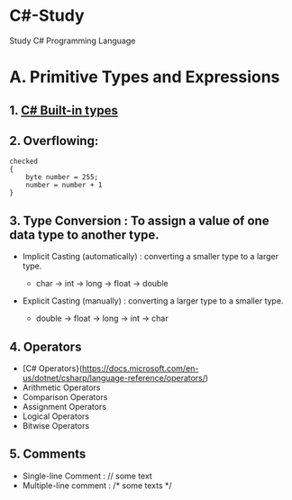 # C#-Study
Study C# Programming Language

# A. Primitive Types and Expressions

 ## 1. [C# Built-in types](https://docs.microsoft.com/en-us/dotnet/csharp/language-reference/builtin-types/built-in-types)
  
 ## 2. Overflowing:
```
checked
{
    byte number = 255;
    number = number + 1
}
```

## 3. Type Conversion : To assign a value of one data type to another type.
   - Implicit Casting (automatically) : converting a smaller type to a larger type.
      - char -> int -> long -> float -> double

   - Explicit Casting (manually) : converting a larger type to a smaller type.
      - double -> float -> long -> int -> char

## 4. Operators
   - [C# Operators}(https://docs.microsoft.com/en-us/dotnet/csharp/language-reference/operators/)
   - Arithmetic Operators
   - Comparison Operators
   - Assignment Operators
   - Logical Operators
   - Bitwise Operators
   
## 5. Comments
   - Single-line Comment : // some text
   - Multiple-line comment : /* some
                                  texts
                             */
